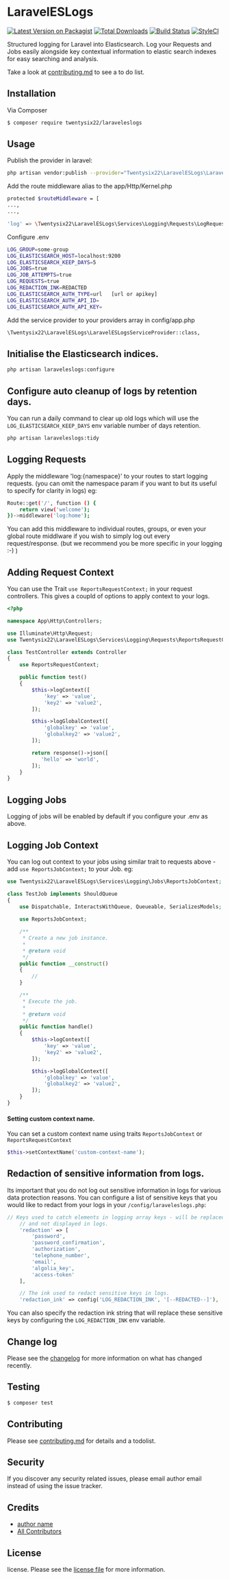 # LaravelESLogs

[![Latest Version on Packagist][ico-version]][link-packagist]
[![Total Downloads][ico-downloads]][link-downloads]
[![Build Status][ico-travis]][link-travis]
[![StyleCI][ico-styleci]][link-styleci]

Structured logging for Laravel into Elasticsearch.  Log your Requests and Jobs easily alongside key contextual information to elastic search indexes for easy searching and analysis.



Take a look at [contributing.md](contributing.md) to see a to do list.

## Installation

Via Composer

``` bash
$ composer require twentysix22/laraveleslogs
```

## Usage

Publish the provider in laravel:
``` bash
php artisan vendor:publish --provider="Twentysix22\LaravelESLogs\LaravelESLogsServiceProvider"
```
Add the route middleware alias to the app/Http/Kernel.php
``` bash
protected $routeMiddleware = [
...,
...,

'log' => \Twentysix22\LaravelESLogs\Services\Logging\Requests\LogRequest::class,
```
Configure .env
``` bash
LOG_GROUP=some-group
LOG_ELASTICSEARCH_HOST=localhost:9200
LOG_ELASTICSEARCH_KEEP_DAYS=5
LOG_JOBS=true
LOG_JOB_ATTEMPTS=true
LOG_REQUESTS=true
LOG_REDACTION_INK=REDACTED
LOG_ELASTICSEARCH_AUTH_TYPE=url   [url or apikey]
LOG_ELASTICSEARCH_AUTH_API_ID=
LOG_ELASTICSEARCH_AUTH_API_KEY=
```
Add the service provider to your providers array in config/app.php
``` bash
\Twentysix22\LaravelESLogs\LaravelESLogsServiceProvider::class,
```


## Initialise the Elasticsearch indices.
``` bash 
php artisan laraveleslogs:configure
```

## Configure auto cleanup of logs by retention days.
You can run a daily command to clear up old logs which will use the `LOG_ELASTICSEARCH_KEEP_DAYS` env variable number of days retention.
``` bash 
php artisan laraveleslogs:tidy
```

## Logging Requests
Apply the middleware 'log:{namespace}' to your routes to start logging requests. (you can omit the namespace param if you want to but its useful to specify for clarity in logs)
eg:
``` bash 
Route::get('/', function () {
    return view('welcome');
})->middleware('log:home');
```

You can add this middleware to individual routes, groups, or even your global route middlware if you wish to simply log out every request/response. (but we recommend you be more specific in your logging :-) ) 
## Adding Request Context
You can use the Trait `use ReportsRequestContext;` in your request controllers.  This gives a coupld of options to apply context to your logs.

``` php 
<?php

namespace App\Http\Controllers;

use Illuminate\Http\Request;
use Twentysix22\LaravelESLogs\Services\Logging\Requests\ReportsRequestContext;

class TestController extends Controller
{
    use ReportsRequestContext;

    public function test()
    {
        $this->logContext([
            'key' => 'value',
            'key2' => 'value2',
        ]);

        $this->logGlobalContext([
            'globalkey' => 'value',
            'globalkey2' => 'value2',
        ]);

        return response()->json([
           'hello' => 'world',
        ]);
    }
}
```


## Logging Jobs
Logging of jobs will be enabled by default if you configure your .env as above.

## Logging Job Context
You can log out context to your jobs using similar trait to requests above - add `use ReportsJobContext;` to your Job.
eg:
``` php 
use Twentysix22\LaravelESLogs\Services\Logging\Jobs\ReportsJobContext;

class TestJob implements ShouldQueue
{
    use Dispatchable, InteractsWithQueue, Queueable, SerializesModels;
    
    use ReportsJobContext;

    /**
     * Create a new job instance.
     *
     * @return void
     */
    public function __construct()
    {
        //
    }

    /**
     * Execute the job.
     *
     * @return void
     */
    public function handle()
    {
        $this->logContext([
            'key' => 'value',
            'key2' => 'value2',
        ]);

        $this->logGlobalContext([
            'globalkey' => 'value',
            'globalkey2' => 'value2',
        ]);
    }
}
```

#### Setting custom context name.
You can set a custom context name using traits `ReportsJobContext` or `ReportsRequestContext` 
``` php 
$this->setContextName('custom-context-name');
```


## Redaction of sensitive information from logs.
Its important that you do not log out sensitive information in logs for various data protection reasons.  You can configure a list of sensitive keys that you would like to redact from your logs in your `/config/laraveleslogs.php`:

``` php 
// Keys used to catch elements in logging array keys - will be replaced with redaction ink
    // and not displayed in logs.
    'redaction' => [
        'password',
        'password_confirmation',
        'authorization',
        'telephone_number',
        'email',
        'algolia_key',
        'access-token'
    ],

    // The ink used to redact sensitive keys in logs.
    'redaction_ink' => config('LOG_REDACTION_INK', '[--REDACTED--]'),
```

You can also specify the redaction ink string that will replace these sensitive keys by configuring the `LOG_REDACTION_INK` env variable.

## Change log

Please see the [changelog](changelog.md) for more information on what has changed recently.

## Testing

``` bash
$ composer test
```

## Contributing

Please see [contributing.md](contributing.md) for details and a todolist.

## Security

If you discover any security related issues, please email author email instead of using the issue tracker.

## Credits

- [author name][link-author]
- [All Contributors][link-contributors]

## License

license. Please see the [license file](license.md) for more information.

[ico-version]: https://img.shields.io/packagist/v/twentysix22/laraveleslogs.svg?style=flat-square
[ico-downloads]: https://img.shields.io/packagist/dt/twentysix22/laraveleslogs.svg?style=flat-square
[ico-travis]: https://img.shields.io/travis/twentysix22/laraveleslogs/master.svg?style=flat-square
[ico-styleci]: https://styleci.io/repos/12345678/shield

[link-packagist]: https://packagist.org/packages/twentysix22/laraveleslogs
[link-downloads]: https://packagist.org/packages/twentysix22/laraveleslogs
[link-travis]: https://travis-ci.org/twentysix22/laraveleslogs
[link-styleci]: https://styleci.io/repos/12345678
[link-author]: https://github.com/twentysix22
[link-contributors]: ../../contributors
